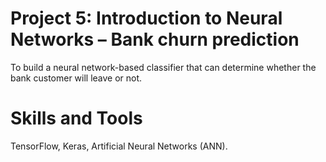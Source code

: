# Project 5: Introduction to Neural Networks – Bank churn prediction
To build a neural network-based classifier that can determine whether the bank customer will leave or not.

# Skills and Tools
TensorFlow, Keras, Artificial Neural Networks (ANN).
